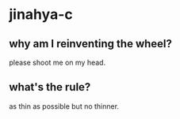 # jinahya-c

## why am I reinventing the wheel?
please shoot me on my head.

## what's the rule?
as thin as possible but no thinner.
